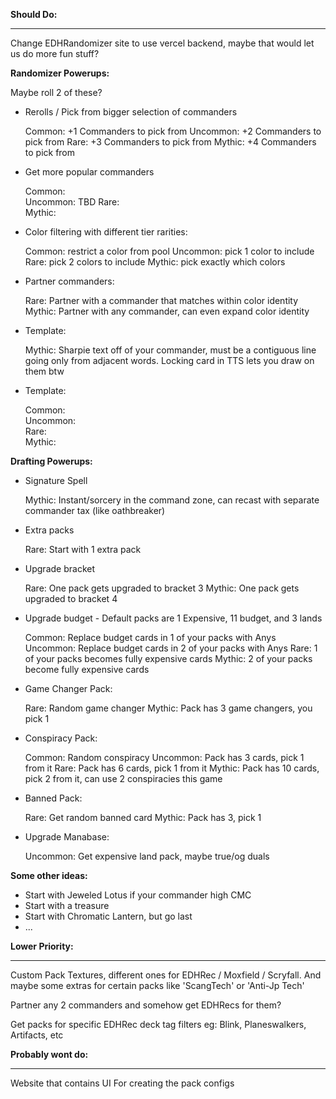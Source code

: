 **Should Do:**

-------------------------------------------

Change EDHRandomizer site to use vercel backend, maybe that would let us do more fun stuff?


**Randomizer Powerups:**

Maybe roll 2 of these?

* Rerolls / Pick from bigger selection of commanders

  Common:      +1 Commanders to pick from
  Uncommon:    +2 Commanders to pick from
  Rare: 	     +3 Commanders to pick from
  Mythic:      +4 Commanders to pick from
  
* Get more popular commanders

  Common:    
  Uncommon:  TBD
  Rare:      
  Mythic:    
  
* Color filtering with different tier rarities:

  Common:    restrict a color from pool
  Uncommon:  pick 1 color to include
  Rare:      pick 2 colors to include
  Mythic:    pick exactly which colors
  
* Partner commanders:

  Rare:   Partner with a commander that matches within color identity
  Mythic: Partner with any commander, can even expand color identity

* Template:

  Mythic: Sharpie text off of your commander, must be a contiguous line going only from adjacent words.
          Locking card in TTS lets you draw on them btw

* Template:

  Common:  
  Uncommon:  
  Rare:  
  Mythic:

**Drafting Powerups:**

* Signature Spell

  Mythic: Instant/sorcery in the command zone, can recast with separate commander tax (like oathbreaker)

* Extra packs

  Rare: Start with 1 extra pack

* Upgrade bracket

  Rare:   One pack gets upgraded to bracket 3
  Mythic: One pack gets upgraded to bracket 4

* Upgrade budget - Default packs are 1 Expensive, 11 budget, and 3 lands
  
  Common:   Replace budget cards in 1 of your packs with Anys
  Uncommon: Replace budget cards in 2 of your packs with Anys
  Rare:     1 of your packs becomes fully expensive cards
  Mythic:   2 of your packs become fully expensive cards

* Game Changer Pack:

  Rare: Random game changer
  Mythic: Pack has 3 game changers, you pick 1

* Conspiracy Pack:

  Common: Random conspiracy
  Uncommon: Pack has 3 cards, pick 1 from it
  Rare: Pack has 6 cards, pick 1 from it
  Mythic: Pack has 10 cards, pick 2 from it, can use 2 conspiracies this game
  
* Banned Pack:

  Rare: Get random banned card
  Mythic: Pack has 3, pick 1 

* Upgrade Manabase:

  Uncommon: Get expensive land pack, maybe true/og duals

**Some other ideas:**

- Start with Jeweled Lotus if your commander high CMC
- Start with a treasure
- Start with Chromatic Lantern, but go last
- ...



**Lower Priority:**

-------------------------------------


Custom Pack Textures, different ones for EDHRec / Moxfield / Scryfall. And maybe some extras for certain packs like 'ScangTech' or 'Anti-Jp Tech'

Partner any 2 commanders and somehow get EDHRecs for them?


Get packs for specific EDHRec deck tag filters eg: Blink, Planeswalkers, Artifacts, etc







**Probably wont do:**

---------------------------------



Website that contains UI For creating the pack configs 

